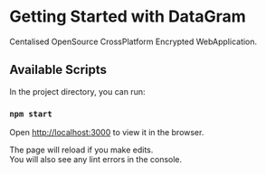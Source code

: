 # Getting Started with DataGram 

Centalised OpenSource CrossPlatform Encrypted WebApplication.

## Available Scripts

In the project directory, you can run:

### `npm start`


Open [http://localhost:3000](http://localhost:3000) to view it in the browser.

The page will reload if you make edits.\
You will also see any lint errors in the console.

